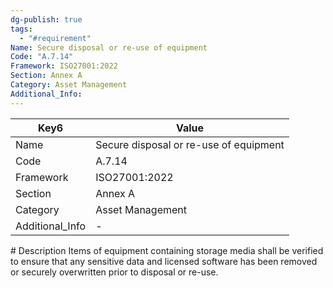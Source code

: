 ```yaml
---
dg-publish: true
tags:
  - "#requirement"
Name: Secure disposal or re-use of equipment
Code: "A.7.14"
Framework: ISO27001:2022
Section: Annex A
Category: Asset Management
Additional_Info: 
---
```


<div><table class="dataview table-view-table"><thead class="table-view-thead"><tr class="table-view-tr-header"><th class="table-view-th"><span>Key</span><span class="dataview small-text">6</span></th><th class="table-view-th"><span>Value</span></th></tr></thead><tbody class="table-view-tbody"><tr><td><span>Name</span></td><td><span>Secure disposal or re-use of equipment</span></td></tr><tr><td><span>Code</span></td><td><span>A.7.14</span></td></tr><tr><td><span>Framework</span></td><td><span>ISO27001:2022</span></td></tr><tr><td><span>Section</span></td><td><span>Annex A</span></td></tr><tr><td><span>Category</span></td><td><span>Asset Management</span></td></tr><tr><td><span>Additional_Info</span></td><td><span>-</span></td></tr></tbody></table></div>
# Description
Items of equipment containing storage media shall be verified to ensure that any sensitive data and licensed software has been removed or securely overwritten prior to disposal or re-use.
